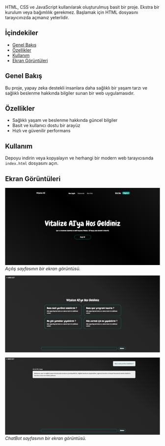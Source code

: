 HTML, CSS ve JavaScript kullanılarak oluşturulmuş basit bir proje. Ekstra bir kurulum veya bağımlılık gerekmez. Başlamak için HTML dosyasını tarayıcınızda açmanız yeterlidir.

## İçindekiler

- [Genel Bakış](#genel-bakış)
- [Özellikler](#özellikler)
- [Kullanım](#kullanım)
- [Ekran Görüntüleri](#ekran-görüntüleri)

## Genel Bakış

Bu proje, yapay zeka destekli insanlara daha sağlıklı bir yaşam tarzı ve sağlıklı beslenme hakkında bilgiler sunan bir web uygulamasıdır.

## Özellikler

- Sağlıklı yaşam ve beslenme hakkında güncel bilgiler
- Basit ve kullanıcı dostu bir arayüz
- Hızlı ve güvenilir performans

## Kullanım

Depoyu indirin veya kopyalayın ve herhangi bir modern web tarayıcısında `index.html` dosyasını açın.

## Ekran Görüntüleri

![Açılış Sayfası](https://github.com/SerdarDayicik/vitalize_ai/blob/main/img/ai-page3.png?raw=true)
*Açılış sayfasının bir ekran görüntüsü.*

![Etkileşimli Bölüm](https://github.com/SerdarDayicik/vitalize_ai/blob/main/img/ai-page.png?raw=true)

![Duyarlı Tasarım](https://github.com/SerdarDayicik/vitalize_ai/blob/main/img/ai-page2.png?raw=true)
*ChatBot sayfasının bir ekran görüntüsü.*

